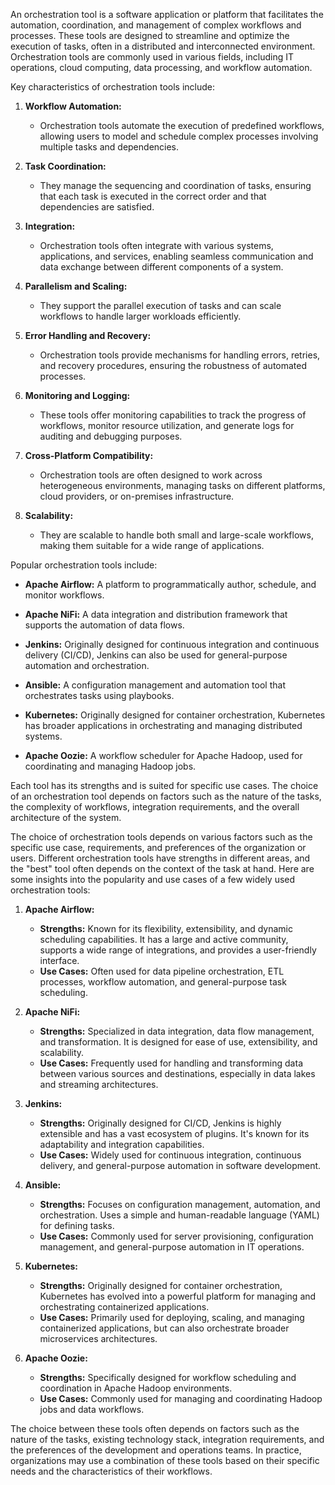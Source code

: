 An orchestration tool is a software application or platform that facilitates the automation, coordination, and management of complex workflows and processes. These tools are designed to streamline and optimize the execution of tasks, often in a distributed and interconnected environment. Orchestration tools are commonly used in various fields, including IT operations, cloud computing, data processing, and workflow automation.

Key characteristics of orchestration tools include:

1. **Workflow Automation:**
   - Orchestration tools automate the execution of predefined workflows, allowing users to model and schedule complex processes involving multiple tasks and dependencies.

2. **Task Coordination:**
   - They manage the sequencing and coordination of tasks, ensuring that each task is executed in the correct order and that dependencies are satisfied.

3. **Integration:**
   - Orchestration tools often integrate with various systems, applications, and services, enabling seamless communication and data exchange between different components of a system.

4. **Parallelism and Scaling:**
   - They support the parallel execution of tasks and can scale workflows to handle larger workloads efficiently.

5. **Error Handling and Recovery:**
   - Orchestration tools provide mechanisms for handling errors, retries, and recovery procedures, ensuring the robustness of automated processes.

6. **Monitoring and Logging:**
   - These tools offer monitoring capabilities to track the progress of workflows, monitor resource utilization, and generate logs for auditing and debugging purposes.

7. **Cross-Platform Compatibility:**
   - Orchestration tools are often designed to work across heterogeneous environments, managing tasks on different platforms, cloud providers, or on-premises infrastructure.

8. **Scalability:**
   - They are scalable to handle both small and large-scale workflows, making them suitable for a wide range of applications.

Popular orchestration tools include:

- **Apache Airflow:** A platform to programmatically author, schedule, and monitor workflows.

- **Apache NiFi:** A data integration and distribution framework that supports the automation of data flows.

- **Jenkins:** Originally designed for continuous integration and continuous delivery (CI/CD), Jenkins can also be used for general-purpose automation and orchestration.

- **Ansible:** A configuration management and automation tool that orchestrates tasks using playbooks.

- **Kubernetes:** Originally designed for container orchestration, Kubernetes has broader applications in orchestrating and managing distributed systems.

- **Apache Oozie:** A workflow scheduler for Apache Hadoop, used for coordinating and managing Hadoop jobs.

Each tool has its strengths and is suited for specific use cases. The choice of an orchestration tool depends on factors such as the nature of the tasks, the complexity of workflows, integration requirements, and the overall architecture of the system.


The choice of orchestration tools depends on various factors such as the specific use case, requirements, and preferences of the organization or users. Different orchestration tools have strengths in different areas, and the "best" tool often depends on the context of the task at hand. Here are some insights into the popularity and use cases of a few widely used orchestration tools:

1. **Apache Airflow:**
   - **Strengths:** Known for its flexibility, extensibility, and dynamic scheduling capabilities. It has a large and active community, supports a wide range of integrations, and provides a user-friendly interface.
   - **Use Cases:** Often used for data pipeline orchestration, ETL processes, workflow automation, and general-purpose task scheduling.

2. **Apache NiFi:**
   - **Strengths:** Specialized in data integration, data flow management, and transformation. It is designed for ease of use, extensibility, and scalability.
   - **Use Cases:** Frequently used for handling and transforming data between various sources and destinations, especially in data lakes and streaming architectures.

3. **Jenkins:**
   - **Strengths:** Originally designed for CI/CD, Jenkins is highly extensible and has a vast ecosystem of plugins. It's known for its adaptability and integration capabilities.
   - **Use Cases:** Widely used for continuous integration, continuous delivery, and general-purpose automation in software development.

4. **Ansible:**
   - **Strengths:** Focuses on configuration management, automation, and orchestration. Uses a simple and human-readable language (YAML) for defining tasks.
   - **Use Cases:** Commonly used for server provisioning, configuration management, and general-purpose automation in IT operations.

5. **Kubernetes:**
   - **Strengths:** Originally designed for container orchestration, Kubernetes has evolved into a powerful platform for managing and orchestrating containerized applications.
   - **Use Cases:** Primarily used for deploying, scaling, and managing containerized applications, but can also orchestrate broader microservices architectures.

6. **Apache Oozie:**
   - **Strengths:** Specifically designed for workflow scheduling and coordination in Apache Hadoop environments.
   - **Use Cases:** Commonly used for managing and coordinating Hadoop jobs and data workflows.

The choice between these tools often depends on factors such as the nature of the tasks, existing technology stack, integration requirements, and the preferences of the development and operations teams. In practice, organizations may use a combination of these tools based on their specific needs and the characteristics of their workflows.
